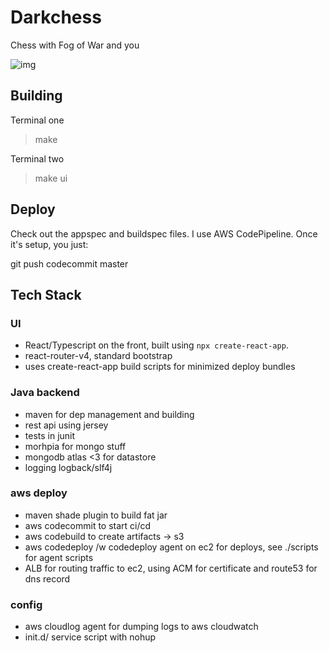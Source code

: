 # Darkchess

Chess with Fog of War and you

![img](client/src/img/playdarkchess.png)

## Building

Terminal one
> make

Terminal two
> make ui

## Deploy

Check out the appspec and buildspec files. I use AWS CodePipeline. Once it's setup, you just:

git push codecommit master 

## Tech Stack

### UI
* React/Typescript on the front, built using `npx create-react-app`.
* react-router-v4, standard bootstrap
* uses create-react-app build scripts for minimized deploy bundles

### Java backend
* maven for dep management and building
* rest api using jersey
* tests in junit
* morhpia for mongo stuff
* mongodb atlas <3 for datastore
* logging logback/slf4j

### aws deploy
* maven shade plugin to build fat jar
* aws codecommit to start ci/cd
* aws codebuild to create artifacts -> s3
* aws codedeploy /w codedeploy agent on ec2 for deploys, see ./scripts for agent scripts
* ALB for routing traffic to ec2, using ACM for certificate and route53 for dns record

### config
* aws cloudlog agent for dumping logs to aws cloudwatch 
* init.d/ service script with nohup
